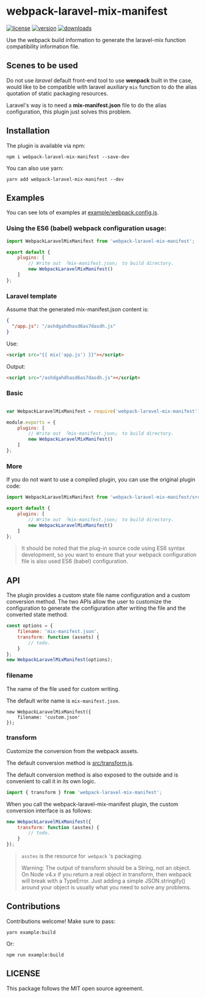 # webpack-laravel-mix-manifest

[![license](https://img.shields.io/npm/l/webpack-laravel-mix-manifest.svg)](https://github.com/medz/webpack-laravel-mix-manifest)
[![version](https://img.shields.io/npm/v/webpack-laravel-mix-manifest.svg)](https://www.npmjs.com/package/webpack-laravel-mix-manifest)
[![downloads](https://img.shields.io/npm/dt/webpack-laravel-mix-manifest.svg)](https://www.npmjs.com/package/webpack-laravel-mix-manifest)

Use the webpack build information to generate the laravel-mix function compatibility information file.

## Scenes to be used

Do not use *laravel* default front-end tool to use **wenpack** built in the case, would like to be compatible with laravel auxiliary `mix` function to do the alias quotation of static packaging resources.

Laravel's way is to need a **mix-manifest.json** file to do the alias configuration, this plugin just solves this problem.

## Installation

The plugin is available via npm:

```shell
npm i webpack-laravel-mix-manifest --save-dev
```
You can also use yarn:

```shell
yarn add webpack-laravel-mix-manifest --dev
```

## Examples

You can see lots of examples at [example/webpack.config.js](example/webpack.config.js).

### Using the ES6 (babel) webpack configuration usage:

```js
import WebpackLaravelMixManifest from 'webpack-laravel-mix-manifest';

export default {
    plugins: [
        // Write out 「mix-manifest.json」 to build directory.
        new WebpackLaravelMixManifest()
    ]
};

```

### Laravel template

Assume that the generated mix-manifest.json content is:
```json
{
  "/app.js": "/ashdgahdhasd6as7dasdh.js"
}
```

Use:

```html
<script src="{{ mix('app.js') }}"></script>
```

Output:

```html
<script src="/ashdgahdhasd6as7dasdh.js"></script>
```

### Basic

```js

var WebpackLaravelMixManifest = require('webpack-laravel-mix-manifest').default;

module.exports = {
    plugins: [
        // Write out 「mix-manifest.json」 to build directory.
        new WebpackLaravelMixManifest()
    ]
};

```

### More

If you do not want to use a compiled plugin, you can use the original plugin code:

```js
import WebpackLaravelMixManifest from 'webpack-laravel-mix-manifest/src/main.js';

export default {
    plugins: [
        // Write out 「mix-manifest.json」 to build directory.
        new WebpackLaravelMixManifest()
    ]
};
```

> It should be noted that the plug-in source code using ES6 syntax development, so you want to ensure that your webpack configuration file is also used ES6 (babel) configuration.

## API

The plugin provides a custom state file name configuration and a custom conversion method. The two APIs allow the user to customize the configuration to generate the configuration after writing the file and the converted state method.

```js
const options = {
    filename: 'mix-manifest.json',
    transform: function (assets) {
        // todo.
    }
};
new WebpackLaravelMixManifest(options);
```

### filename

The name of the file used for custom writing.

The default write name is `mix-manifest.json`.

```
new WebpackLaravelMixManifest({
    filename: 'custom.json'
});
```

### transform

Customize the conversion from the webpack assets.

The default conversion method is [src/transform.js](src/transform.js).

The default conversion method is also exposed to the outside and is convenient to call it in its own logic.

```js
import { transform } from 'webpack-laravel-mix-manifest';
```

When you call the webpack-laravel-mix-manifest plugin, the custom conversion interface is as follows:

```js
new WebpackLaravelMixManifest({
    transform: function (asstes) {
        // todo.
    }
});
```

> `asstes` is the resource for` webpack` 's packaging.
>
> Warning: The output of transform should be a String, not an object. On Node v4.x if you return a real object in transform, then webpack will break with a TypeError. Just adding a simple JSON.stringify() around your object is usually what you need to solve any problems.

## Contributions

Contributions welcome! Make sure to pass:

```shell
yarn example:build
```

Or:

```shell
npm run example:build
```

## LICENSE

This package follows the MIT open source agreement.

